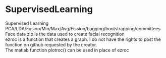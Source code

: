 # SupervisedLearning
Supervised Learning PCA/LDA/Fusion/Min/Max/Avg/Fission/bagging/bootstrapping/committees
<br>
Face data zip is the data used to create facial recognition
<br>
ezroc is a function that creates a graph. I do not have the rights to post the function on github requested by the creator.
<br>
The matlab function plotroc() can be used in place of ezroc
